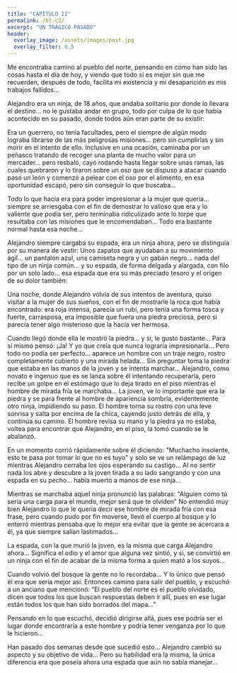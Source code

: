 ```yaml
---
title: "CAPÍTULO II"
permalink: /ht-c2/
excerpt: "UN TRÁGICO PASADO"
header:
  overlay_image: /assets/images/post.jpg
  overlay_filter: 0.5
---
```


Me encontraba camino al pueblo del norte, pensando en cómo han sido las cosas hasta el día de hoy, y viendo que todo si es mejor sin que me recuerden, después de todo, facilita mi existencia y mi desaparición es mis trabajos fallidos...

Alejandro era un ninja, de 18 años, que andaba solitario por donde lo llevara el destino... no le gustaba andar en grupo, todo por culpa de lo que había acontecido en su pasado, donde todos aún eran parte de su existir:
 
Era un guerrero, no tenía facultades, pero el siempre de algún modo lograba librarse de las más peligrosas misiones... pero sin cumplirlas y sin morir en el intento de ello. Inclusive en una ocasión, caminaba por un peñasco tratando de recoger una planta de mucho valor para un mercader...  pero resbaló, cayó rodando hasta llegar sobre unas ramas, las cuales quebraron y lo tiraron sobre un oso que se dispuso a atacar cuando paso un león y comenzó a pelear con el oso por el alimento, en esa oportunidad escapó, pero sin conseguir lo que buscaba...
 
Todo lo que hacía era para poder impresionar a la mujer que quería... siempre se arriesgaba con el fin de demostrar lo valioso que era y lo valiente que podía ser, pero terminaba ridiculizado ante lo torpe que resultaba con las misiones que le encomendaban... Todo era bastante normal hasta esa noche...
 
Alejandro siempre cargaba su espada, era un ninja ahora, pero se distinguía por su manera de vestir: Unos zapatos que ayudaban a su movimiento ágil... un pantalón azul, una camiseta negra y un gabán negro... nada del tipo de un ninja común... y su espada, de forma delgada y alargada, con filo por un solo lado... esa espada que era su más preciado tesoro y el origen de su dolor también:
 
Una noche, donde Alejandro volvía de sus intentos de aventura, quiso visitar a la mujer de sus sueños, con el fin de mostrarle la roca que había encontrado: era roja intensa, parecía un rubí, pero tenía una forma tosca y fuerte, carrasposa, era imposible que fuera una piedra preciosa, pero si parecía tener algo misterioso que la hacía ver hermosa. 
 
Cuando llegó donde ella le mostró la piedra... y si, le gusto bastante... Para sí mismo pensó: ¡Ja! Y yo que creía que nunca lograría impresionarla... Pero todo no podía ser perfecto... aparece un hombre con un traje negro, rostro completamente cubierto y una mirada helada... Sin preguntar toma la piedra que estaba en las manos de la joven y se intenta marchar...  Alejandro, como novato e ingenuo que es se lanza sobre él intentando recuperarla, pero recibe un golpe en el estómago que lo deja tirado en el piso mientras el hombre de mirada fría se marchaba... La joven, ve lo importante que era la piedra y se para frente al hombre de apariencia sombría, evidentemente otro ninja, impidiendo su paso. El hombre torna su rostro con una leve sonrisa y salta por encima de la chica, cayendo justo detrás de ella, y continúa su camino. El hombre revisa su mano y la piedra ya no estaba, voltea para encontrar que Alejandro, en el piso, la tomó cuando se le abalanzó. 
 
En un momento corrió rápidamente sobre él diciendo: "Muchacho insolente, esto te pasa por tomar lo que no es tuyo" y solo se ve un relámpago de luz mientras Alejandro cerraba los ojos esperando su castigo... Al no sentir nada los abre y descubre a la joven tirada a su lado sangrando y con una espada en su pecho... había muerto a manos de ese ninja...
 
Mientras se marchaba aquel ninja pronunció las palabras: "Alguien como tú sería una carga para el mundo, mejor será que te olviden" No entendió muy bien Alejandro lo que le quería decir ese hombre de mirada fría con esa frase, pero cuando pudo por fin moverse, llevó el cuerpo al bosque y lo enterró mientras pensaba que lo mejor era evitar que la gente se acercara a él, ya que siempre salían lastimados...
 
La espada, con la que murió la joven, es la misma que carga Alejandro ahora... Significa el odio y el amor que alguna vez sintió, y si, se convirtió en un ninja con el fin de acabar de la misma forma a quien mató a los suyos...
 
Cuando volvió del bosque la gente no lo recordaba... Y lo único que pensó él era que sería mejor así. Entonces camino para salir del pueblo, y escuchó a un anciano que mencionó: “El pueblo del norte es el pueblo olvidado, dicen que todos los que buscan respuestas deben ir allí, pues en ese lugar están todos los que han sido borrados del mapa...”
 
Pensando en lo que escuchó, decidió dirigirse allá, pues ese podría ser el lugar donde encontraría a este hombre y podría tener venganza por lo  que le hicieron...
 
Han pasado dos semanas desde que sucedió esto… Alejandro cambió su aspecto y su objetivo de vida... Pero su habilidad era la misma, la única diferencia era que poseía ahora una espada que aún no sabía manejar...
